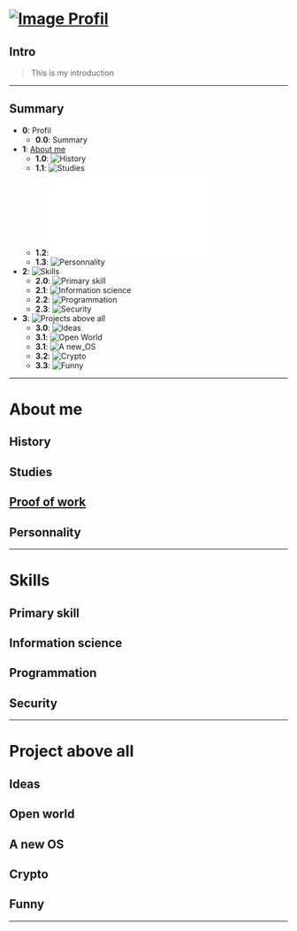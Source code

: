 # [![Image](https://avatars1.githubusercontent.com/u/35545973?s=256&v=3) Profil][0]
## Intro
> This is my introduction
***
## Summary
- **0**: Profil
  - **0.0**: Summary
- **1**: [About me][00]
  - **1.0**: ![History][01]
  - **1.1**: ![Studies][02]
  - **1.2**: ![Proof of Work][03]
  - **1.3**: ![Personnality][04]
- **2**: ![Skills][10]
  - **2.0**: ![Primary skill][11]
  - **2.1**: ![Information science][12]
  - **2.2**: ![Programmation][13]
  - **2.3**: ![Security][14]
- **3**: ![Projects above all][20]
  - **3.0**: ![Ideas][21]
  - **3.1**: ![Open World][22]
  - **3.1**: ![A new_OS][23]
  - **3.2**: ![Crypto][24]
  - **3.3**: ![Funny][25]
***

# About me

## History
## Studies
## [Proof of work][03]
## Personnality
***

# Skills

## Primary skill
## Information science
## Programmation
## Security
***

# Project above all

## Ideas
## Open world
## A new OS
## Crypto
## Funny
***

[0]: https://github.com/orgs/NoxCorp-Official/people
[00]: #about-me
[01]: #history
[02]: #studies
[03]: /POW.md
[04]: #personnality
[10]: #skills
[11]: #primary-skills
[12]: #information-science
[13]: #programmation
[14]: #security
[20]: #project-above-all
[21]: #ideas
[22]: #open-world
[23]: #a-new-os
[24]: #crypto
[25]: #funny
